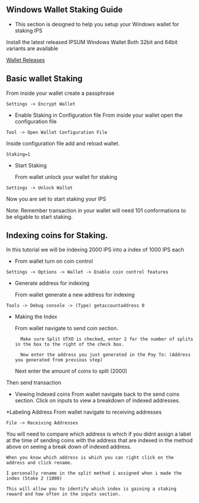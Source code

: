 ## Windows Wallet Staking Guide
* This section is designed to help you setup your Windows wallet for staking IPS

Install the latest released IPSUM Windows Wallet
Both 32bit and 64bit variants are available

[Wallet Releases](https://github.com/ipsum-network/ips/releases)

## Basic wallet Staking
From inside your wallet create a passphrase
```
Settings -> Encrypt Wallet
```

* Enable Staking in Configuration file
	From inside your wallet open the configuration file
```
Tool -> Open Wallet Configuration File
```

Inside configuration file add and reload wallet.
```
Staking=1
```

* Start Staking

	From wallet unlock your wallet for staking
```
Settings -> Unlock Wallet
```

Now you are set to start staking your IPS

Note: Remember transaction in your wallet will need 101 conformations to be eligable to start staking.




## Indexing coins for Staking.

In this tutorial we will be indexing 2000 IPS into a index of 1000 IPS each

* From wallet turn on coin control

```
Settings -> Options -> Wallet -> Enable coin control features
```

* Generate address for indexing

	From wallet generate a new address for indexing

```
Tools -> Debug console -> (Type) getaccountaddress 0
```

* Making the Index

	From wallet navigate to send coin section.

		Make sure Split UTXO is checked, enter 2 for the number of splits in the box to the right of the check box.

		Now enter the address you just generated in the Pay To: (Address you generated from previous step)

	Next enter the amount of coins to split (2000)

Then send transaction

* Viewing Indexed coins
	From wallet navigate back to the send coins section.
		Click on inputs to view a breakdown of indexed addresses.

*Labeling Address
	From wallet navigate to receiving addresses

```
File -> Receiving Addresses
```

You will need to compare which address is which if you didnt assign a label at the time of sending coins with the address that are indexed in the method above on seeing a break down of indexed address.

	When you know which address is which you can right click on the address and click rename.

	I personally rename in the split method i assigned when i made the index (Stake 2 (1000)

	This will allow you to identify which index is gaining a staking reward and how often in the inputs section.
